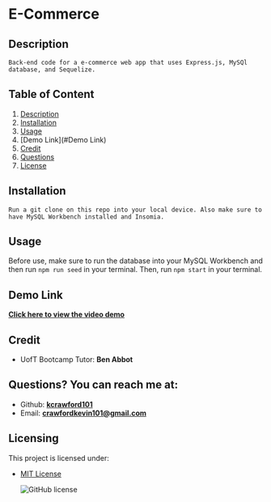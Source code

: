 # E-Commerce
  ## Description 
    Back-end code for a e-commerce web app that uses Express.js, MySQl database, and Sequelize.

  ## Table of Content 
   1. [Description](#Description)
   2. [Installation](#Installation)
   3. [Usage](#Usage)
   4. [Demo Link](#Demo Link)
   5. [Credit](#Credit)
   6. [Questions](#Questions?)
   7. [License](#Licensing)

  ## Installation 
    Run a git clone on this repo into your local device. Also make sure to have MySQL Workbench installed and Insomia.

  ## Usage 
  Before use, make sure to run the database into your MySQL Workbench and then run `npm run seed` in your terminal. Then, run `npm start` in your terminal.

  ## Demo Link
  [**Click here to view the video demo**]() 

  ## Credit
    
  - UofT Bootcamp Tutor: **Ben Abbot**

  ## Questions? You can reach me at:
  - Github: [**kcrawford101**](https://github.com/kcrawford101)
  - Email: **crawfordkevin101@gmail.com**

  ## Licensing
  This project is licensed under:  
* [MIT License](LICENSE.txt)

  ![GitHub license](https://img.shields.io/badge/license-MIT-blue.svg)

